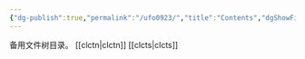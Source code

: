 ```yaml
---
{"dg-publish":true,"permalink":"/ufo0923/","title":"Contents","dgShowFileTree":true,"created":"","updated":""}
---
```


备用文件树目录。
[[clctn\|clctn]]
[[clcts\|clcts]]
